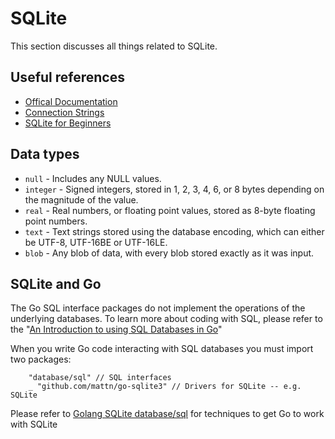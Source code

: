 # SQLite

This section discusses all things related to SQLite.

## Useful references

* [Offical Documentation](https://www.sqlite.org/index.html)
* [Connection Strings](https://www.connectionstrings.com/sqlite/)
* [SQLite for Beginners](https://www.youtube.com/watch?v=Wd5WWVx3aRE&list=PLWENznQwkAoxww-cDEfIJ-uuPDfFwbeiJ)

## Data types

* `null` - Includes any NULL values.
* `integer` - Signed integers, stored in 1, 2, 3, 4, 6, or 8 bytes depending on the magnitude of the value.
* `real` - Real numbers, or floating point values, stored as 8-byte floating point numbers.
* `text` - Text strings stored using the database encoding, which can either be UTF-8, UTF-16BE or UTF-16LE.
* `blob` - Any blob of data, with every blob stored exactly as it was input.

## SQLite and Go

The Go SQL interface packages do not implement the operations of the underlying databases. To learn more about coding with SQL, please refer to the "[An Introduction to using SQL Databases in Go](https://www.alexedwards.net/blog/introduction-to-using-sql-databases-in-go)"

When you write Go code interacting with SQL databases you must import two packages:

```
	"database/sql" // SQL interfaces
	_ "github.com/mattn/go-sqlite3" // Drivers for SQLite -- e.g. SQLite
```

Please refer to [Golang SQLite database/sql](https://earthly.dev/blog/golang-sqlite/) for techniques to get Go to work with SQLite

